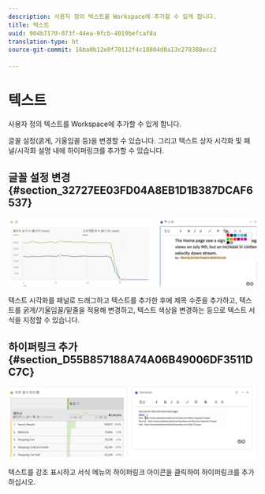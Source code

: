 ```yaml
---
description: 사용자 정의 텍스트를 Workspace에 추가할 수 있게 합니다.
title: 텍스트
uuid: 904b7170-073f-44ea-9fcb-4019befcaf8a
translation-type: ht
source-git-commit: 16ba0b12e0f70112f4c10804d0a13c278388ecc2

---
```



# 텍스트

사용자 정의 텍스트를 Workspace에 추가할 수 있게 합니다.

글꼴 설정(굵게, 기울임꼴 등)을 변경할 수 있습니다. 그리고 텍스트 상자 시각화 및 패널/시각화 설명 내에 하이퍼링크를 추가할 수 있습니다.

## 글꼴 설정 변경 {#section_32727EE03FD04A8EB1D1B387DCAF6537}

![](assets/rich-text1.png)

텍스트 시각화를 패널로 드래그하고 텍스트를 추가한 후에 제목 수준을 추가하고, 텍스트를 굵게/기울임꼴/밑줄을 적용해 변경하고, 텍스트 색상을 변경하는 등으로 텍스트 서식을 지정할 수 있습니다.

## 하이퍼링크 추가 {#section_D55B857188A74A06B49006DF3511DC7C}

![](assets/rich-text2.png)

텍스트를 강조 표시하고 서식 메뉴의 하이퍼링크 아이콘을 클릭하여 하이퍼링크를 추가하십시오.
